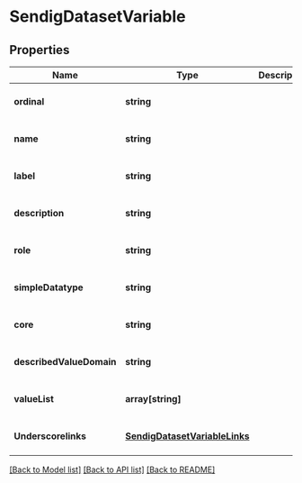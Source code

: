# SendigDatasetVariable

## Properties
Name | Type | Description | Notes
------------ | ------------- | ------------- | -------------
**ordinal** | **string** |  | [optional] [default to null]
**name** | **string** |  | [optional] [default to null]
**label** | **string** |  | [optional] [default to null]
**description** | **string** |  | [optional] [default to null]
**role** | **string** |  | [optional] [default to null]
**simpleDatatype** | **string** |  | [optional] [default to null]
**core** | **string** |  | [optional] [default to null]
**describedValueDomain** | **string** |  | [optional] [default to null]
**valueList** | **array[string]** |  | [optional] [default to null]
**Underscorelinks** | [**SendigDatasetVariableLinks**](SendigDatasetVariableLinks.md) |  | [optional] [default to null]

[[Back to Model list]](../README.md#documentation-for-models) [[Back to API list]](../README.md#documentation-for-api-endpoints) [[Back to README]](../README.md)



